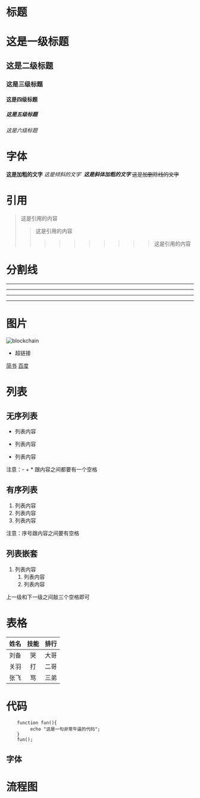 # 标题
# 这是一级标题
## 这是二级标题
### 这是三级标题
#### 这是四级标题
##### 这是五级标题
###### 这是六级标题

# 字体
**这是加粗的文字**
*这是倾斜的文字*`
***这是斜体加粗的文字***
~~这是加删除线的文字~~


# 引用
>这是引用的内容
>>这是引用的内容
>>>>>>>>>>这是引用的内容

# 分割线
---
----
***
*****

# 图片
![blockchain](https://ss0.bdstatic.com/70cFvHSh_Q1YnxGkpoWK1HF6hhy/it/u=702257389,1274025419&fm=27&gp=0.jpg "区块链")



* 超链接

[简书](http://jianshu.com)
[百度](http://baidu.com)

# 列表
## 无序列表
- 列表内容
+ 列表内容
* 列表内容

注意：- + * 跟内容之间都要有一个空格

## 有序列表
1. 列表内容
2. 列表内容
3. 列表内容

注意：序号跟内容之间要有空格

## 列表嵌套
1. 列表内容
   1. 列表内容
   2. 列表内容
   
上一级和下一级之间敲三个空格即可

# 表格
姓名|技能|排行
--|:--:|--:
刘备|哭|大哥
关羽|打|二哥
张飞|骂|三弟

# 代码

```
    function fun(){
         echo "这是一句非常牛逼的代码";
    }
    fun();
```


## 字体





# 流程图
